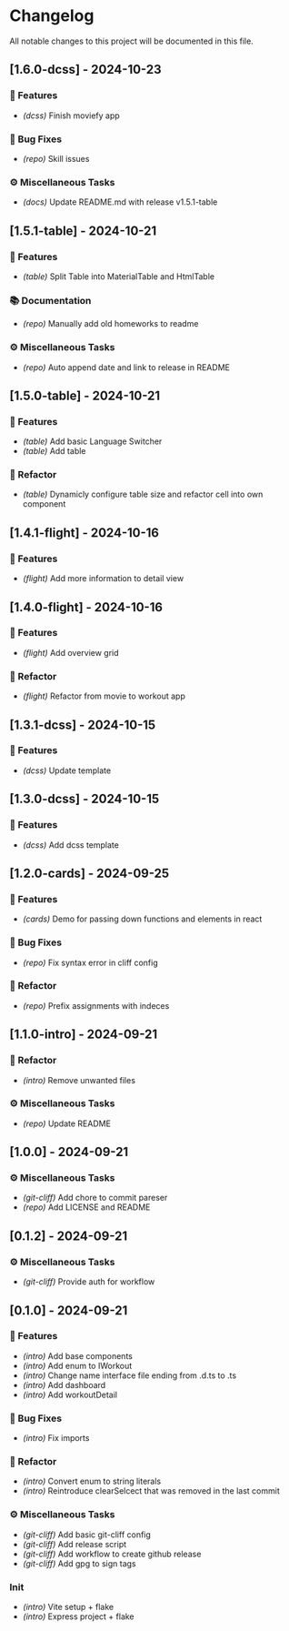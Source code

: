 # Changelog

All notable changes to this project will be documented in this file.

## [1.6.0-dcss] - 2024-10-23

### 🚀 Features

- *(dcss)* Finish moviefy app

### 🐛 Bug Fixes

- *(repo)* Skill issues

### ⚙️ Miscellaneous Tasks

- *(docs)* Update README.md with release v1.5.1-table

## [1.5.1-table] - 2024-10-21

### 🚀 Features

- *(table)* Split Table into MaterialTable and HtmlTable

### 📚 Documentation

- *(repo)* Manually add old homeworks to readme

### ⚙️ Miscellaneous Tasks

- *(repo)* Auto append date and link to release in README

## [1.5.0-table] - 2024-10-21

### 🚀 Features

- *(table)* Add basic Language Switcher
- *(table)* Add table

### 🚜 Refactor

- *(table)* Dynamicly configure table size and refactor cell into own component

## [1.4.1-flight] - 2024-10-16

### 🚀 Features

- *(flight)* Add more information to detail view

## [1.4.0-flight] - 2024-10-16

### 🚀 Features

- *(flight)* Add overview grid

### 🚜 Refactor

- *(flight)* Refactor from movie to workout app

## [1.3.1-dcss] - 2024-10-15

### 🚀 Features

- *(dcss)* Update template

## [1.3.0-dcss] - 2024-10-15

### 🚀 Features

- *(dcss)* Add dcss template

## [1.2.0-cards] - 2024-09-25

### 🚀 Features

- *(cards)* Demo for passing down functions and elements in react

### 🐛 Bug Fixes

- *(repo)* Fix syntax error in cliff config

### 🚜 Refactor

- *(repo)* Prefix assignments with indeces

## [1.1.0-intro] - 2024-09-21

### 🚜 Refactor

- *(intro)* Remove unwanted files

### ⚙️ Miscellaneous Tasks

- *(repo)* Update README

## [1.0.0] - 2024-09-21

### ⚙️ Miscellaneous Tasks

- *(git-cliff)* Add chore to commit pareser
- *(repo)* Add LICENSE and README

## [0.1.2] - 2024-09-21

### ⚙️ Miscellaneous Tasks

- *(git-cliff)* Provide auth for workflow

## [0.1.0] - 2024-09-21

### 🚀 Features

- *(intro)* Add base components
- *(intro)* Add enum to IWorkout
- *(intro)* Change name interface file ending from .d.ts to .ts
- *(intro)* Add dashboard
- *(intro)* Add workoutDetail

### 🐛 Bug Fixes

- *(intro)* Fix imports

### 🚜 Refactor

- *(intro)* Convert enum to string literals
- *(intro)* Reintroduce clearSelcect that was removed in the last commit

### ⚙️ Miscellaneous Tasks

- *(git-cliff)* Add basic git-cliff config
- *(git-cliff)* Add release script
- *(git-cliff)* Add workflow to create github release
- *(git-cliff)* Add gpg to sign tags

### Init

- *(intro)* Vite setup + flake
- *(intro)* Express project + flake

<!-- generated by git-cliff -->
